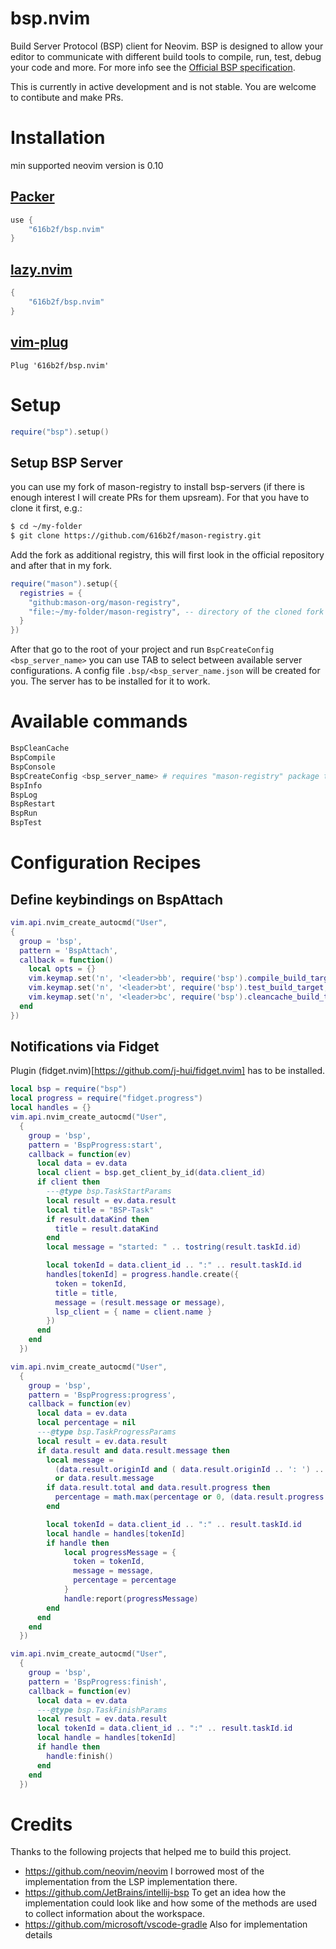 # bsp.nvim
Build Server Protocol  (BSP) client for Neovim. BSP is designed to allow your editor to communicate with different build tools to compile, run, test, debug your code and more. For more info see the [Official BSP specification](https://build-server-protocol.github.io/docs/specification).

This is currently in active development and is not stable. You are welcome to contibute and make PRs.

# Installation

min supported neovim version is 0.10

## [Packer](https://github.com/wbthomason/packer.nvim)

```lua
use {
    "616b2f/bsp.nvim"
}
```

## [lazy.nvim](https://github.com/folke/lazy.nvim)

```lua
{
    "616b2f/bsp.nvim"
}
```

## [vim-plug](https://github.com/junegunn/vim-plug)

```vim
Plug '616b2f/bsp.nvim'
```

# Setup

```lua
require("bsp").setup()
```

## Setup BSP Server
you can use my fork of mason-registry to install bsp-servers (if there is enough interest I will create PRs for them upsream). For that you have to clone it first, e.g.:

```sh
$ cd ~/my-folder
$ git clone https://github.com/616b2f/mason-registry.git
```

Add the fork as additional registry, this will first look in the official repository and after that in my fork.
```lua
require("mason").setup({
  registries = {
    "github:mason-org/mason-registry",
    "file:~/my-folder/mason-registry", -- directory of the cloned fork
  }
})
```
After that go to the root of your project and run `BspCreateConfig <bsp_server_name>` you can use TAB to select between available server configurations. A config file `.bsp/<bsp_server_name.json` will be created for you. The server has to be installed for it to work.

# Available commands

```sh
BspCleanCache
BspCompile
BspConsole
BspCreateConfig <bsp_server_name> # requires "mason-registry" package to be installed
BspInfo
BspLog
BspRestart
BspRun
BspTest
```

# Configuration Recipes

## Define keybindings on BspAttach
```lua
vim.api.nvim_create_autocmd("User",
{
  group = 'bsp',
  pattern = 'BspAttach',
  callback = function()
    local opts = {}
    vim.keymap.set('n', '<leader>bb', require('bsp').compile_build_target, opts)
    vim.keymap.set('n', '<leader>bt', require('bsp').test_build_target, opts)
    vim.keymap.set('n', '<leader>bc', require('bsp').cleancache_build_target, opts)
  end
})
```
## Notifications via Fidget
Plugin (fidget.nvim)[https://github.com/j-hui/fidget.nvim] has to be installed.
```lua
local bsp = require("bsp")
local progress = require("fidget.progress")
local handles = {}
vim.api.nvim_create_autocmd("User",
  {
    group = 'bsp',
    pattern = 'BspProgress:start',
    callback = function(ev)
      local data = ev.data
      local client = bsp.get_client_by_id(data.client_id)
      if client then
        ---@type bsp.TaskStartParams
        local result = ev.data.result
        local title = "BSP-Task"
        if result.dataKind then
          title = result.dataKind
        end
        local message = "started: " .. tostring(result.taskId.id)

        local tokenId = data.client_id .. ":" .. result.taskId.id
        handles[tokenId] = progress.handle.create({
          token = tokenId,
          title = title,
          message = (result.message or message),
          lsp_client = { name = client.name }
        })
      end
    end
  })

vim.api.nvim_create_autocmd("User",
  {
    group = 'bsp',
    pattern = 'BspProgress:progress',
    callback = function(ev)
      local data = ev.data
      local percentage = nil
      ---@type bsp.TaskProgressParams
      local result = ev.data.result
      if data.result and data.result.message then
        local message =
          (data.result.originId and ( data.result.originId .. ': ') .. data.result.message)
          or data.result.message
        if data.result.total and data.result.progress then
          percentage = math.max(percentage or 0, (data.result.progress / data.result.total * 100))
        end

        local tokenId = data.client_id .. ":" .. result.taskId.id
        local handle = handles[tokenId]
        if handle then
            local progressMessage = {
              token = tokenId,
              message = message,
              percentage = percentage
            }
            handle:report(progressMessage)
        end
      end
    end
  })

vim.api.nvim_create_autocmd("User",
  {
    group = 'bsp',
    pattern = 'BspProgress:finish',
    callback = function(ev)
      local data = ev.data
      ---@type bsp.TaskFinishParams
      local result = ev.data.result
      local tokenId = data.client_id .. ":" .. result.taskId.id
      local handle = handles[tokenId]
      if handle then
        handle:finish()
      end
    end
  })
```


# Credits
Thanks to the following projects that helped me to build this project.

- https://github.com/neovim/neovim I borrowed most of the implementation from the LSP implementation there.
- https://github.com/JetBrains/intellij-bsp To get an idea how the implementation could look like and how some of the methods are used to collect information about the workspace.
- https://github.com/microsoft/vscode-gradle Also for implementation details
